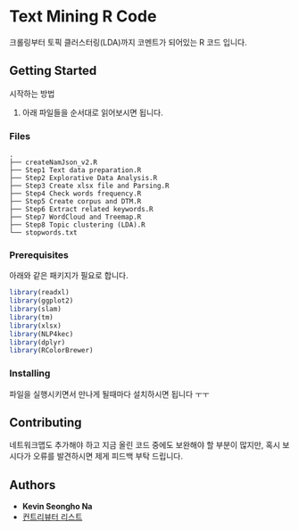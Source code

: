 # Text Mining R Code

크롤링부터 토픽 클러스터링(LDA)까지 코멘트가 되어있는 R 코드 입니다.

## Getting Started

시작하는 방법

1. 아래 파일들을 순서대로 읽어보시면 됩니다.

### Files

```text
.
├── createNamJson_v2.R
├── Step1 Text data preparation.R
├── Step2 Explorative Data Analysis.R
├── Step3 Create xlsx file and Parsing.R
├── Step4 Check words frequency.R
├── Step5 Create corpus and DTM.R
├── Step6 Extract related keywords.R
├── Step7 WordCloud and Treemap.R
├── Step8 Topic clustering (LDA).R
└── stopwords.txt
```
### Prerequisites

아래와 같은 패키지가 필요로 합니다.

```R
library(readxl)
library(ggplot2)
library(slam)
library(tm)
library(xlsx)
library(NLP4kec)
library(dplyr)
library(RColorBrewer)
```

### Installing

파일을 실행시키면서 만나게 될때마다 설치하시면 됩니다 ㅜㅜ

## Contributing

네트워크맵도 추가해야 하고 지금 올린 코드 중에도 보완해야 할 부분이 많지만, 혹시 보시다가 오류를 발견하시면 제게 피드백 부탁 드립니다.

## Authors

- **Kevin Seongho Na**
- [컨트리뷰터 리스트](https://github.com/DrKevin22/TextMining/graphs/contributors)

